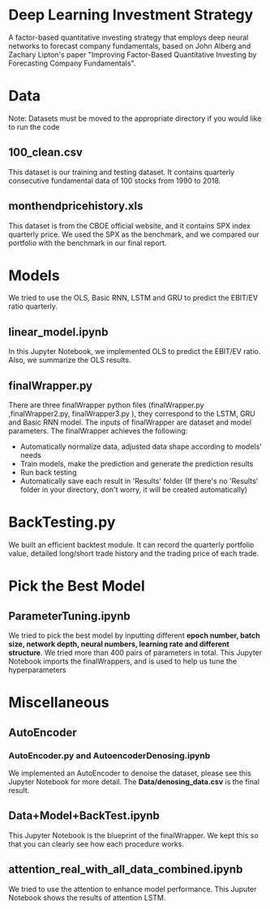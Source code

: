 # Deep Learning Investment Strategy
A factor-based quantitative investing strategy that employs deep neural networks to forecast company fundamentals, based on John Alberg and Zachary Lipton's paper "Improving Factor-Based Quantitative Investing by Forecasting Company Fundamentals".

# Data
Note: Datasets must be moved to the appropriate directory if you would like to run the code

## 100_clean.csv
This dataset is our training and testing dataset. It contains quarterly consecutive fundamental data of 100 stocks from 1990 to 2018.

## monthendpricehistory.xls
This dataset is from the CBOE official website, and it contains SPX index quarterly price. We used the SPX as the benchmark, and we compared our portfolio with the benchmark in our final report.

# Models
We tried to use the OLS, Basic RNN, LSTM and GRU to predict the EBIT/EV ratio quarterly. 

## linear_model.ipynb
In this Jupyter Notebook, we implemented OLS to predict the EBIT/EV ratio. Also, we summarize the OLS results.

## finalWrapper.py 
There are three finalWrapper python files (finalWrapper.py ,finalWrapper2.py, finalWrapper3.py ), they correspond to the LSTM, GRU and Basic RNN model. The inputs of finalWrapper are dataset and model parameters. The finalWrapper achieves the following: 

* Automatically normalize data, adjusted data shape according to models' needs
* Train models, make the prediction and generate the prediction results
* Run back testing 
* Automatically save each result in 'Results' folder  (If there's no 'Results' folder in your directory, don't worry, it will be created automatically)

# BackTesting.py
We built an efficient backtest module. It can record the quarterly portfolio value, detailed long/short trade history and the trading price of each trade.

# Pick the Best Model

## ParameterTuning.ipynb
We tried to pick the best model by inputting different **epoch number, batch size, network depth, neural numbers, learning rate and different structure**. We tried more than 400 pairs of parameters in total. This Jupyter Notebook imports the finalWrappers, and is used to help us tune the hyperparameters

# Miscellaneous

## AutoEncoder
### AutoEncoder.py and AutoencoderDenosing.ipynb

We implemented an AutoEncoder to denoise the dataset, please see this Jupyter Notebook for more detail. The **Data/denosing_data.csv** is the final result.

## Data+Model+BackTest.ipynb
This Jupyter Notebook is the blueprint of the finalWrapper. We kept this so that you can clearly see how each procedure works.

## attention_real_with_all_data_combined.ipynb
We tried to use the attention to enhance model performance. This Juputer Notebook shows the results of attention LSTM.
